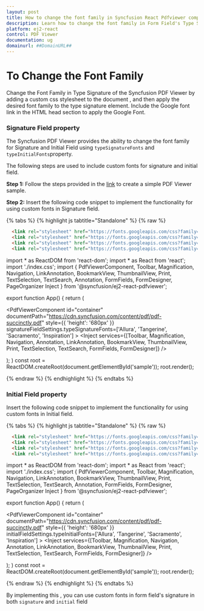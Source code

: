 ```yaml
---
layout: post
title: How to change the font family in Syncfusion React Pdfviewer component
description: Learn how to change the font family in Form Field's Type Signature in Syncfusion React Pdfviewer component of Syncfusion Essential JS 2 and more.
platform: ej2-react
control: PDF Viewer
documentation: ug
domainurl: ##DomainURL##
---
```


# To Change the Font Family 
Change the Font Family in Type Signature of the Syncfusion PDF Viewer by adding a custom css stylesheet to the document , and then apply the desired font family to the type signature element. Include the Google font link in the HTML head section to apply the Google Font. 

### Signature Field property

The Syncfusion PDF Viewer provides the ability to change the font family for Signature and Initial Field using `typeSignatureFonts` and `typeInitialFonts`property. 

The following steps are used to include custom fonts for signature and initial field.

**Step 1:** Follow the steps provided in the [link](https://ej2.syncfusion.com/react/documentation/pdfviewer/getting-started) to create a simple PDF Viewer sample.

**Step 2:** Insert the following code snippet to implement the functionality for using custom fonts in Signature field.

{% tabs %}
{% highlight js tabtitle="Standalone" %}
{% raw %} 
```html
  <link rel="stylesheet" href="https://fonts.googleapis.com/css?family=Allura" >
  <link rel="stylesheet" href="https://fonts.googleapis.com/css?family=Tangerine">
  <link rel="stylesheet" href="https://fonts.googleapis.com/css?family=Sacramento">
  <link rel="stylesheet" href="https://fonts.googleapis.com/css?family=Inspiration">
```

import * as ReactDOM from 'react-dom';
import * as React from 'react';
import './index.css';
import { PdfViewerComponent, Toolbar, Magnification, Navigation, LinkAnnotation, 
         BookmarkView, ThumbnailView, Print, TextSelection, TextSearch, Annotation,
         FormFields, FormDesigner, PageOrganizer Inject } from '@syncfusion/ej2-react-pdfviewer';

export function App() {
return (<div>
    <div className='control-section'>
      <PdfViewerComponent 
        id="container" 
        documentPath="https://cdn.syncfusion.com/content/pdf/pdf-succinctly.pdf"
        style={{ 'height': '680px' }} 
        signatureFieldSettings.typeSignatureFonts=['Allura', 'Tangerine', 'Sacramento', 'Inspiration']
    >
    <Inject services={[Toolbar, Magnification, Navigation, Annotation, LinkAnnotation, BookmarkView, ThumbnailView,
          Print, TextSelection, TextSearch, FormFields, FormDesigner]} />
      </PdfViewerComponent>
    </div>
  </div>);
)
const root = ReactDOM.createRoot(document.getElementById('sample'));
root.render(<App />);

{% endraw %}
{% endhighlight %}
{% endtabs %}	


### Initial Field property

Insert the following code snippet to implement the functionality for using custom fonts in Initial field.

{% tabs %}
{% highlight js tabtitle="Standalone" %}
{% raw %} 

```html
  <link rel="stylesheet" href="https://fonts.googleapis.com/css?family=Allura" >
  <link rel="stylesheet" href="https://fonts.googleapis.com/css?family=Tangerine">
  <link rel="stylesheet" href="https://fonts.googleapis.com/css?family=Sacramento">
  <link rel="stylesheet" href="https://fonts.googleapis.com/css?family=Inspiration">
``` 

import * as ReactDOM from 'react-dom';
import * as React from 'react';
import './index.css';
import { PdfViewerComponent, Toolbar, Magnification, Navigation, LinkAnnotation, 
         BookmarkView, ThumbnailView, Print, TextSelection, TextSearch, Annotation,
         FormFields, FormDesigner, PageOrganizer Inject } from '@syncfusion/ej2-react-pdfviewer';

export function App() {
return (<div>
    <div className='control-section'>
      <PdfViewerComponent 
        id="container" 
        documentPath="https://cdn.syncfusion.com/content/pdf/pdf-succinctly.pdf"
        style={{ 'height': '680px' }} 
        initialFieldSettings.typeInitialFonts=['Allura', 'Tangerine', 'Sacramento', 'Inspiration']
    >
    <Inject services={[Toolbar, Magnification, Navigation, Annotation, LinkAnnotation, BookmarkView, ThumbnailView,
          Print, TextSelection, TextSearch, FormFields, FormDesigner]} />
      </PdfViewerComponent>
    </div>
  </div>);
)
const root = ReactDOM.createRoot(document.getElementById('sample'));
root.render(<App />);

{% endraw %}
{% endhighlight %}
{% endtabs %}	

By implementing this , you can use custom fonts in form field's signature in both `signature` and `initial` field